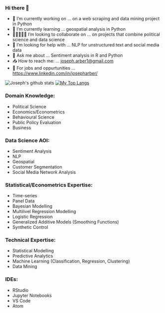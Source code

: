 ### Hi there 👋

- 🔭 I’m currently working on ... on a web scraping and data mining project in Python
- 🌱 I’m currently learning ... geospatial analysis in Python
- 🧑🏾‍🤝‍🧑🏾 I’m looking to collaborate on ... on projects that combine political science and data science
- 🤔 I’m looking for help with ... NLP for unstructured text and social media data
- 💬 Ask me about ... Sentiment analysis in R and Python
- 📥 How to reach me: ... joseph.arber1@gmail.com
- 👔 For jobs and oppurtunities ... https://www.linkedin.com/in/josepharber/

 ![Joseph's github stats](https://github-readme-stats.vercel.app/api?username=jUA96&show_icons=true&theme=radical)  [![My Top Langs](https://github-readme-stats.vercel.app/api/top-langs/?username=JUA96)](https://github.com/JUA96/github-readme-stats&theme=radical)
### Domain Knowledge:

- Political Science
- Economics/Econometrics
- Behavioural Science
- Public Policy Evaluation
- Business  

### Data Science AOI:

- Sentiment Analysis
- NLP
- Geospatial 
- Customer Segmentation
- Social Media Network Analysis

### Statistical/Econometrics Expertise:

- Time-series
- Panel Data 
- Bayesian Modelling
- Multilivel Regression Modelling
- Logistic Regression
- Generalized Additive Models (Smoothing Functions)
- Synthetic Control

### Technical Expertise:

- Statistical Modelling 
- Predictive Analytics
- Machine Learning (Classification, Regression, Clustering)
- Data Mining


### IDEs:

- RStudio
- Jupyter Notebooks
- VS Code
- Atom



